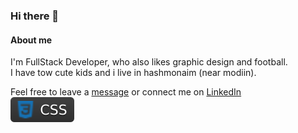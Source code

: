 ### Hi there 👋


#### About me
I'm FullStack Developer, who also likes graphic design and football.  <br/>
I have tow cute kids and i live in hashmonaim (near modiin).

Feel free to leave a [message](mailto:moshe212@gmail.com) or connect me on [LinkedIn](https://www.linkedin.com/in/moshe-ansbacher-2960b438)<br/>
![](https://github.com/moshe212/moshe212/blob/main/css.svg)
<!--
**moshe212/moshe212** is a ✨ _special_ ✨ repository because its `README.md` (this file) appears on your GitHub profile.

Here are some ideas to get you started:

- 🔭 I’m currently working on ...
- 🌱 I’m currently learning ...
- 👯 I’m looking to collaborate on ...
- 🤔 I’m looking for help with ...
- 💬 Ask me about ...
- 📫 How to reach me: ...
- 😄 Pronouns: ...
- ⚡ Fun fact: .../
-->
